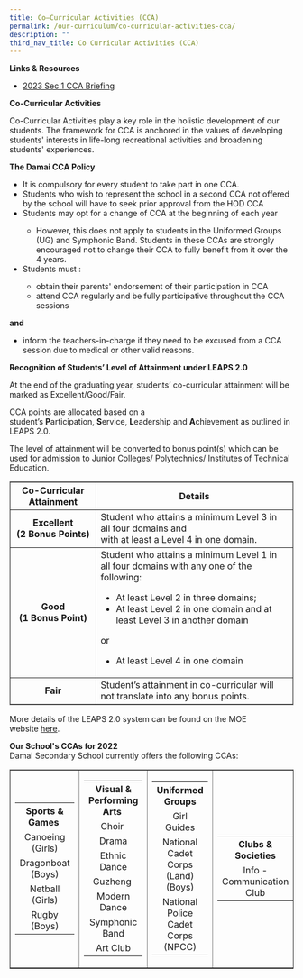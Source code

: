 ```yaml
---
title: Co–Curricular Activities (CCA)
permalink: /our-curriculum/co-curricular-activities-cca/
description: ""
third_nav_title: Co Curricular Activities (CCA)
---
```

<p><strong>Links &amp; Resources</strong></p>
<ul>
<li><a href="/files/2023%20Sec%201%20CCA%20Briefing.pdf" target="_blank" rel="noopener">2023 Sec 1 CCA Briefing</a></li>
</ul>
<p><strong>Co-Curricular Activities&nbsp;</strong></p>
<p>Co-Curricular Activities play a key role in the holistic development of our students. The framework for CCA is anchored in the values of developing students' interests in life-long recreational activities and broadening students' experiences.&nbsp;</p>
<p><strong>The Damai CCA Policy</strong></p>
<ul>
<li>It is compulsory for every student to take part in one CCA.&nbsp;</li>
<li>Students who wish to represent the school in a second CCA not offered by the school will have to seek prior approval from the HOD CCA</li>
<li>Students may opt for a change of CCA at the beginning of each year</li>
<ul>
<li>However, this does not apply to students in the Uniformed Groups (UG) and Symphonic Band. Students in these CCAs are strongly encouraged not to change their CCA to fully benefit from it over the 4 years.&nbsp;</li>
</ul>
<li>Students must :&nbsp;</li>
</ul>
<ul>
<ul>
<li>obtain their parents' endorsement of their participation in CCA</li>
<li>attend CCA regularly and be fully participative throughout the CCA sessions</li>
</ul>
</ul>
<p><strong>and</strong></p>
<ul>
<li>inform the teachers-in-charge if they need to be excused from a CCA session due to medical or other valid reasons.&nbsp;</li>
</ul>
<p><strong>Recognition of Students’ Level of Attainment under LEAPS 2.0</strong></p>
<p>At the end of the graduating year, students’ co-curricular attainment will be marked as Excellent/Good/Fair.</p>
<p>CCA points are allocated based on a student’s&nbsp;<strong>P</strong>articipation,&nbsp;<strong>S</strong>ervice,&nbsp;<strong>L</strong>eadership and&nbsp;<strong>A</strong>chievement as outlined in LEAPS 2.0.&nbsp;</p>
<p>The level of attainment will be converted to bonus point(s) which can be used for admission to Junior Colleges/ Polytechnics/ Institutes of Technical Education.</p>
<table style="border-style: solid;" border="1">
<tbody>
<tr>
<th style="text-align: center;">Co-Curricular Attainment</th>
<th style="text-align: center;">Details</th>
</tr>
<tr>
<td style="text-align: center;">
<div><strong>Excellent</strong></div>
<div><strong>(2 Bonus Points)</strong></div>
</td>
<td>Student who attains a minimum Level 3 in all four domains and<br>with at least a Level 4 in one domain.</td>
</tr>
<tr>
<td style="text-align: center;">
<div><strong>Good</strong></div>
<div><strong>(1 Bonus Point)</strong></div>
</td>
<td>
<div>Student who attains a minimum Level 1 in all four domains with any one of the following:</div>
<div>
<ul>
<li>At least Level 2 in three domains;</li>
<li>At least Level 2 in one domain and at least Level 3 in another domain</li>
</ul>
or<br>
<ul>
<li>At least Level 4 in one domain</li>
</ul>
</div>
</td>
</tr>
<tr>
<td style="text-align: center;"><strong>Fair</strong></td>
<td>Student’s attainment in co-curricular will not translate into any bonus points.</td>
</tr>
</tbody>
</table>
<p>More details of the LEAPS 2.0 system can be found on the MOE website&nbsp;<a href="https://damaisec.moe.edu.sg/our-curriculum/co-curricular-activities-cca/leaps-2-0-guide" target="_blank" rel="noopener">here</a>.</p>
<p><strong>Our School's CCAs for 2022<br></strong>Damai Secondary School currently offers the following CCAs:</p>
<table border="1" style="border-collapse: collapse; width: 100%;">
<tbody>
<tr>
<td style="width: 25%;">
<table>
<tbody>
<tr>
<th style="text-align: center;">Sports &amp; Games&nbsp;</th>
</tr>
<tr>
<td style="text-align: center;">Canoeing (Girls)</td>
</tr>
<tr>
<td style="text-align: center;">Dragonboat (Boys)</td>
</tr>
<tr>
<td style="text-align: center;">Netball (Girls)</td>
</tr>
<tr>
<td style="text-align: center;">Rugby (Boys)</td>
</tr>
</tbody>
</table>
</td>
<td style="width: 25%;">
<table>
<tbody>
<tr>
<th style="text-align: center;">Visual &amp; Performing Arts&nbsp;</th>
</tr>
<tr>
<td style="text-align: center;">Choir&nbsp;</td>
</tr>
<tr>
<td style="text-align: center;">Drama</td>
</tr>
<tr>
<td style="text-align: center;">Ethnic Dance</td>
</tr>
<tr>
<td style="text-align: center;">Guzheng&nbsp;</td>
</tr>
<tr>
<td style="text-align: center;">Modern Dance</td>
</tr>
<tr>
<td style="text-align: center;">Symphonic Band</td>
</tr>
<tr>
<td style="text-align: center;">Art Club</td>
</tr>
</tbody>
</table>
</td>
<td style="width: 25%;">
<table>
<tbody>
<tr>
<th style="text-align: center;">Uniformed Groups</th>
</tr>
<tr>
<td style="text-align: center;">Girl Guides</td>
</tr>
<tr>
<td style="text-align: center;">National Cadet Corps (Land) (Boys)</td>
</tr>
<tr>
<td style="text-align: center;">National Police Cadet Corps (NPCC)</td>
</tr>
</tbody>
</table>
</td>
<td style="width: 25%;"><table>
<tbody>
<tr>
<th style="text-align: center;">Clubs &amp; Societies</th>
</tr>
<tr>
<td style="text-align: center;">Info - Communication Club</td>
</tr>
</tbody>
</table></td>
</tr>
</tbody>
</table>
